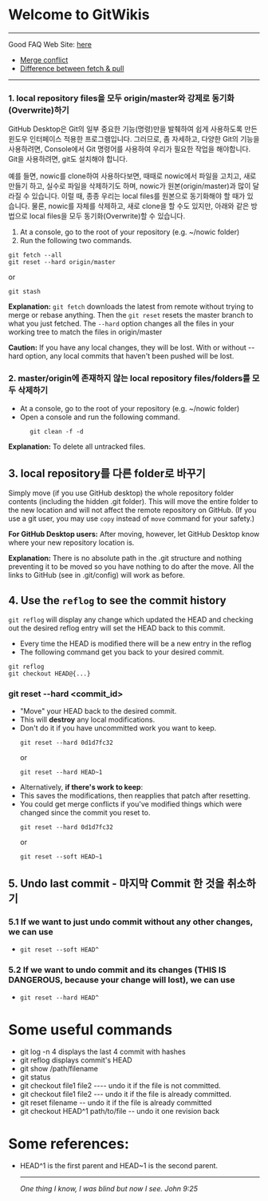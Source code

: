 # Welcome to GitWikis
------------------------
Good FAQ Web Site: [here](https://www.git-tower.com/learn/git/faq/)
  - [Merge conflict](https://www.git-tower.com/learn/git/ebook/en/command-line/advanced-topics/merge-conflicts)
  - [Difference between fetch & pull](https://www.git-tower.com/learn/git/faq/difference-between-git-fetch-git-pull)
-----------------------
### 1. local repository files을 모두 origin/master와 강제로 동기화(Overwrite)하기

GitHub Desktop은 Git의 일부 중요한 기능(명령)만을 발췌하여 쉽게 사용하도록 만든 윈도우 인터페이스 적용한 프로그램입니다. 그러므로, 좀 자세하고, 다양한 Git의 기능을 사용하려면, Console에서 Git 명령어를 사용하여 우리가 필요한 작업을 해야합니다. Git을 사용하려면, git도 설치해야 합니다.

예를 들면, nowic를 clone하여 사용하다보면, 때때로 nowic에서 파일을 고치고, 새로 만들기 하고, 실수로 파일을 삭제하기도 하며, nowic가 원본(origin/master)과 많이 달라질 수 있습니다. 이럴 때, 종종 우리는 local files를 원본으로 동기화해야 할 때가 있습니다.  물론, nowic를 자체를 삭제하고, 새로 clone을 할 수도 있지만, 아래와 같은 방법으로 local files을 모두 동기화(Overwrite)할 수 있습니다.

1. At a console, go to the root of your repository (e.g. ~/nowic folder)
1. Run the following two commands.

```
git fetch --all
git reset --hard origin/master
```
or
```
git stash
```

__Explanation:__ `git fetch` downloads the latest from remote without trying to merge or rebase anything. Then the `git reset` resets the master branch to what you just fetched. The `--hard` option changes all the files in your working tree to match the files in origin/master

__Caution:__ If you have any local changes, they will be lost. With or without --hard option, any local commits that haven't been pushed will be lost.


### 2. master/origin에 존재하지 않는 local repository files/folders를 모두 삭제하기
- At a console, go to the root of your repository (e.g. ~/nowic folder)
- Open a console and run the following command.
```
      git clean -f -d
```
__Explanation:__ To delete all untracked files.

## 3. local repository를 다른 folder로 바꾸기
Simply move (if you use GitHub desktop) the whole repository folder contents (including the hidden .git folder). This will move the entire folder to the new location and will not affect the remote repository on GitHub. (If you use a git user, you may use `copy` instead of `move` command for your safety.)

__For GitHub Desktop users:__ After moving, however, let GitHub Desktop know where your new repository location is.

__Explanation:__ There is no absolute path in the .git structure and nothing preventing it to be moved so you have nothing to do after the move. All the links to GitHub (see in .git/config) will work as before.

## 4. Use the `reflog` to see the commit history
`git reflog` will display any change which updated the HEAD and checking out the desired reflog entry will set the HEAD back to this commit.
  - Every time the HEAD is modified there will be a new entry in the reflog
  - The following command get you back to your desired commit.
  ```
  git reflog
  git checkout HEAD@{...}
  ```

### git reset --hard <commit_id>  
  - "Move" your HEAD back to the desired commit.
  - This will __destroy__ any local modifications.
  - Don't do it if you have uncommitted work you want to keep.
    ```
    git reset --hard 0d1d7fc32
    ```
    or
    ```
    git reset --hard HEAD~1
    ```
  - Alternatively, __if there's work to keep__:
  - This saves the modifications, then reapplies that patch after resetting.
  - You could get merge conflicts if you've modified things which were changed since the commit you reset to.
    ```
    git reset --hard 0d1d7fc32
    ```
    or
    ```
    git reset --soft HEAD~1
    ```

## 5. Undo last commit - 마지막 Commit 한 것을 취소하기

### 5.1 If we want to just undo commit without any other changes, we can use
  - `git reset --soft HEAD^`
### 5.2 If we want to undo commit and its changes (THIS IS DANGEROUS, because your change will lost), we can use
  - `git reset --hard HEAD^`

# Some useful commands
  - git log -n 4       displays the last 4 commit with hashes
  - git reflog         displays commit's HEAD
  - git show <commit-id> /path/filename
  - git status
  - git checkout file1 file2   ---- undo it if the file is not committed.
  - git checkout <hash> file1 file2 --- undo it if the file is already committed.
  - git reset <hash> filename -- undo it if the file is already committed
  - git checkout HEAD^1 path/to/file -- undo it one revision back

# Some references:
- HEAD^1 is the first parent and HEAD~1 is the second parent.


  ----------------------------
  _One thing I know, I was blind but now I see. John 9:25_
